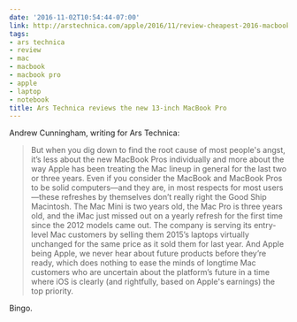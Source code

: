 ```yaml
---
date: '2016-11-02T10:54:44-07:00'
link: http://arstechnica.com/apple/2016/11/review-cheapest-2016-macbook-pro-is-good-but-its-missing-all-the-cool-stuff/4/
tags:
- ars technica
- review
- mac
- macbook
- macbook pro
- apple
- laptop
- notebook
title: Ars Technica reviews the new 13-inch MacBook Pro
---
```


Andrew Cunningham, writing for Ars Technica:

>But when you dig down to find the root cause of most people's angst, it’s less about the new MacBook Pros individually and more about the way Apple has been treating the Mac lineup in general for the last two or three years. Even if you consider the MacBook and MacBook Pros to be solid computers—and they are, in most respects for most users—these refreshes by themselves don’t really right the Good Ship Macintosh. The Mac Mini is two years old, the Mac Pro is three years old, and the iMac just missed out on a yearly refresh for the first time since the 2012 models came out. The company is serving its entry-level Mac customers by selling them 2015’s laptops virtually unchanged for the same price as it sold them for last year. And Apple being Apple, we never hear about future products before they’re ready, which does nothing to ease the minds of longtime Mac customers who are uncertain about the platform’s future in a time where iOS is clearly (and rightfully, based on Apple's earnings) the top priority.

Bingo.
